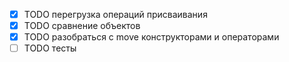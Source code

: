 - [x] TODO перегрузка операций присваивания
- [x] TODO сравнение объектов
- [x] TODO разобраться с move конструкторами и операторами
- [ ] TODO тесты